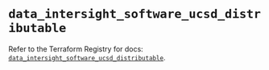 # `data_intersight_software_ucsd_distributable`

Refer to the Terraform Registry for docs: [`data_intersight_software_ucsd_distributable`](https://registry.terraform.io/providers/ciscodevnet/intersight/1.0.71/docs/data-sources/software_ucsd_distributable).
